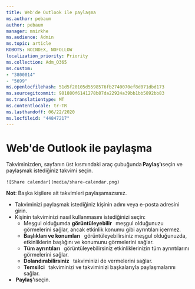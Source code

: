 ```yaml
---
title: Web'de Outlook ile paylaşma
ms.author: pebaum
author: pebaum
manager: mnirkhe
ms.audience: Admin
ms.topic: article
ROBOTS: NOINDEX, NOFOLLOW
localization_priority: Priority
ms.collection: Adm_O365
ms.custom:
- "3800014"
- "5699"
ms.openlocfilehash: 51d5f20105d5598576fb2740070ef8d071dbd173
ms.sourcegitcommit: 981880f6141278b87da22924a39bb1bb5892bb83
ms.translationtype: MT
ms.contentlocale: tr-TR
ms.lasthandoff: 06/22/2020
ms.locfileid: "44847217"
---
```

# <a name="sharing-with-outlook-on-the-web"></a>Web'de Outlook ile paylaşma

Takviminizden, sayfanın üst kısmındaki araç çubuğunda **Paylaş'ı**seçin ve paylaşmak istediğiniz takvimi seçin.

    ![Share calendar](media/share-calendar.png)

**Not**: Başka kişilere ait takvimleri paylaşamazsınız.

- Takviminizi paylaşmak istediğiniz kişinin adını veya e-posta adresini girin.
- Kişinin takviminizi nasıl kullanmasını istediğinizi seçin:
    - Meşgul olduğumda **görüntüleyebilir**   meşgul olduğunuzu görmelerini sağlar, ancak etkinlik konumu gibi ayrıntıları içermez.
    - **Başlıkları ve konumları**   görüntüleyebilirsiniz meşgul olduğunuzda, etkinliklerin başlığını ve konumunu görmelerini sağlar.
    - **Tüm ayrıntıları**   görüntüleyebilirsiniz etkinliklerinizin tüm ayrıntılarını görmelerini sağlar.
    - **Dolandırabilirsiniz**   takviminizi de vermelerini sağlar.
    - **Temsilci**   takviminizi ve takviminizi başkalarıyla paylaşmalarını sağlar.
-  **Paylaş'ı**seçin.
